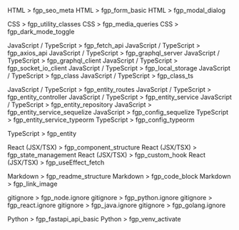 HTML > fgp_seo_meta
HTML > fgp_form_basic
HTML > fgp_modal_dialog

CSS > fgp_utility_classes
CSS > fgp_media_queries
CSS > fgp_dark_mode_toggle

JavaScript / TypeScript > fgp_fetch_api
JavaScript / TypeScript > fgp_axios_api
JavaScript / TypeScript > fgp_graphql_server
JavaScript / TypeScript > fgp_graphql_client
JavaScript / TypeScript > fgp_socket_io_client
JavaScript / TypeScript > fgp_local_storage
JavaScript / TypeScript > fgp_class
JavaScript / TypeScript > fgp_class_ts

JavaScript / TypeScript > fgp_entity_routes
JavaScript / TypeScript > fgp_entity_controller
JavaScript / TypeScript > fgp_entity_service
JavaScript / TypeScript > fgp_entity_repository
JavaScript > fgp_entity_service_sequelize
JavaScript > fgp_config_sequelize
TypeScript > fgp_entity_service_typeorm
TypeScript > fgp_config_typeorm

TypeScript > fgp_entity

React (JSX/TSX) > fgp_component_structure
React (JSX/TSX) > fgp_state_management
React (JSX/TSX) > fgp_custom_hook
React (JSX/TSX) > fgp_useEffect_fetch

Markdown > fgp_readme_structure
Markdown > fgp_code_block
Markdown > fgp_link_image

gitignore > fgp_node.ignore
gitignore > fgp_python.ignore
gitignore > fgp_react.ignore
gitignore > fgp_java.ignore
gitignore > fgp_golang.ignore

Python > fgp_fastapi_api_basic
Python > fgp_venv_activate